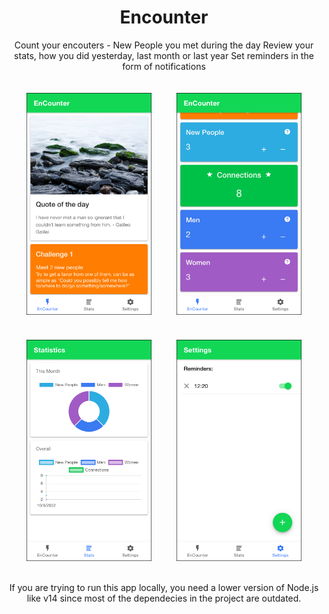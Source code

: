 <h1 style="text-align: center;">Encounter</h1>

<p style="text-align: center;">Count your encouters - New People you met during the day
Review your stats, how you did yesterday, last month or last year
Set reminders in the form of notifications</p>

<div style="display: flex; justify-content: center; align-items: center; flex-wrap: wrap;">
  <img style="width: 200px; height: auto; margin: 20px;" src="showcase/main-1.png" />
  <img style="width: 200px; height: auto; margin: 20px;" src="showcase/main-2.png" />
  <img style="width: 200px; height: auto; margin: 20px;" src="showcase/stats.png" />
  <img style="width: 200px; height: auto; margin: 20px;" src="showcase/reminders.png" />
</div>


<p style="text-align: center;">If you are trying to run this app locally, you need a lower version of Node.js like v14 since most of the dependecies in the project are outdated.</p>


